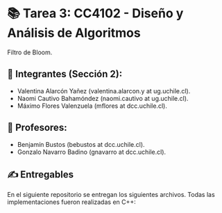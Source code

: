 # 📚 Tarea 3: CC4102 - Diseño y Análisis de Algoritmos

Filtro de Bloom.

## 👤 Integrantes (Sección 2): 

- Valentina Alarcón Yañez (valentina.alarcon.y at ug.uchile.cl).
- Naomi Cautivo Bahamóndez (naomi.cautivo at ug.uchile.cl).
- Máximo Flores Valenzuela (mflores at dcc.uchile.cl).

## 👤 Profesores:

- Benjamín Bustos (bebustos at dcc.uchile.cl).
- Gonzalo Navarro Badino (gnavarro at dcc.uchile.cl).

## ✍️ Entregables

En el siguiente repositorio se entregan los siguientes archivos. Todas las implementaciones fueron realizadas en C++:
